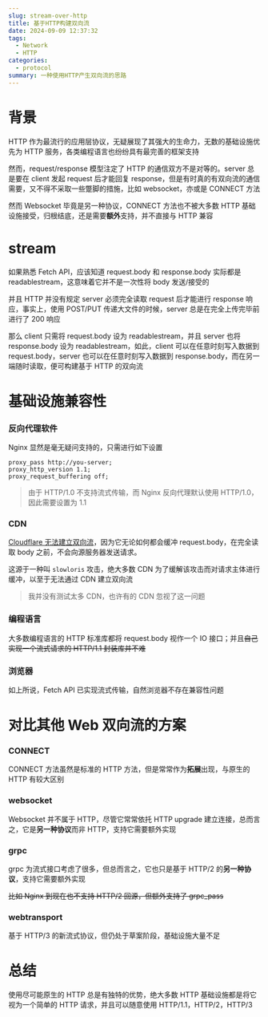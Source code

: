 ```yaml
---
slug: stream-over-http
title: 基于HTTP构建双向流
date: 2024-09-09 12:37:32
tags: 
  - Network
  - HTTP
categories: 
  - protocol
summary: 一种使用HTTP产生双向流的思路
---
```

# 背景
HTTP 作为最流行的应用层协议，无疑展现了其强大的生命力，无数的基础设施优先为 HTTP 服务，各类编程语言也纷纷具有最完善的框架支持

然而，request/response 模型注定了 HTTP 的通信双方不是对等的。server 总是要在 client 发起 request 后才能回复 response，但是有时真的有双向流的通信需要，又不得不采取一些蹩脚的措施，比如 websocket，亦或是 CONNECT 方法

然而 Websocket 毕竟是另一种协议，CONNECT 方法也不被大多数 HTTP 基础设施接受，归根结底，还是需要**额外**支持，并不直接与 HTTP 兼容

# stream
如果熟悉 Fetch API，应该知道 request.body 和 response.body 实际都是 readablestream，这意味着它并不是一次性将 body 发送/接受的

并且 HTTP 并没有规定 server 必须完全读取 request 后才能进行 response 响应，事实上，使用 POST/PUT 传递大文件的时候，server 总是在完全上传完毕前进行了 200 响应

那么 client 只需将 request.body 设为 readablestream，并且 server 也将 response.body 设为 readablestream，如此，client 可以在任意时刻写入数据到 request.body，server 也可以在任意时刻写入数据到 response.body，而在另一端随时读取，便可构建基于 HTTP 的双向流

# 基础设施兼容性
### 反向代理软件
Nginx 显然是毫无疑问支持的，只需进行如下设置
```
proxy_pass http://you-server;
proxy_http_version 1.1;
proxy_request_buffering off;
```
> 由于 HTTP/1.0 不支持流式传输，而 Nginx 反向代理默认使用 HTTP/1.0，因此需要设置为 1.1

### CDN
[Cloudflare 无法建立双向流](https://community.cloudflare.com/t/streaming-a-request/14724)，因为它无论如何都会缓冲 request.body，在完全读取 body 之前，不会向源服务器发送请求。

这源于一种叫 `slowloris` 攻击，绝大多数 CDN 为了缓解该攻击而对请求主体进行缓冲，以至于无法通过 CDN 建立双向流

> 我并没有测试太多 CDN，也许有的 CDN 忽视了这一问题

### 编程语言
大多数编程语言的 HTTP 标准库都将 request.body 视作一个 IO 接口；并且~~自己实现一个流式请求的 HTTP/1.1 封装库并不难~~

### 浏览器
如上所说，Fetch API 已实现流式传输，自然浏览器不存在兼容性问题

# 对比其他 Web 双向流的方案
### CONNECT
CONNECT 方法虽然是标准的 HTTP 方法，但是常常作为**拓展**出现，与原生的 HTTP 有较大区别

### websocket
Websocket 并不属于 HTTP，尽管它常常依托 HTTP upgrade 建立连接，总而言之，它是**另一种协议**而非 HTTP，支持它需要额外实现

### grpc
grpc 为流式接口考虑了很多，但总而言之，它也只是基于 HTTP/2 的**另一种协议**，支持它需要额外实现

~~比如 Nginx 到现在也不支持 HTTP/2 回源，但额外支持了 grpc_pass~~

### webtransport
基于 HTTP/3 的新流式协议，但仍处于草案阶段，基础设施大量不足

# 总结
使用尽可能原生的 HTTP 总是有独特的优势，绝大多数 HTTP 基础设施都是将它视为一个简单的 HTTP 请求，并且可以随意使用 HTTP/1.1，HTTP/2，HTTP/3